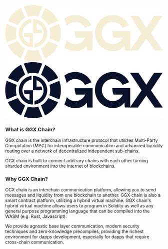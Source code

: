 <div align="center">
  <img src="assets/logo.png" class="logo-bright" alt="GGX Chain logo" />
  <img src="assets/logo-dark.png" class="logo-dark" alt="GGX Chain logo" />
</div>

### What is GGX Chain?

GGX chain is the interchain infrastructure protocol that utilizes Multi-Party Computation (MPC) for interoperable communication and advanced liquidity routing over a network of decentralized independent sub-chains.

GGX chain is built to connect arbitrary chains with each other turning sharded environment into the internet of blockchains.

### Why GGX Chain?

GGX chain is an interchain communication platform, allowing you to send messages and liquidity from one blockchain to another. GGX chain is also a smart contract platform, utilizing a hybrid virtual machine. GGX chain's hybrid virtual machine allows users to program in Solidity as well as any general purpose programming language that can be compiled into the WASM (e.g. Rust, Javascript).

We provide agnostic base layer communication, modern security techniques and zero-knowledge precompiles, providing the richest environment for dapps development, especially for dapps that require cross-chain communication.
